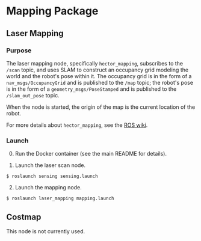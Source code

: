 # Mapping Package

## Laser Mapping

### Purpose

The laser mapping node, specifically `hector_mapping`, subscribes to the `/scan` topic, and uses SLAM to construct an occupancy grid modeling the world and the robot's pose within it. The occupancy grid is in the form of a `nav_msgs/OccupancyGrid` and is published to the `/map` topic; the robot's pose is in the form of a `geometry_msgs/PoseStamped` and is published to the `/slam_out_pose` topic.

When the node is started, the origin of the map is the current location of the robot.

For more details about `hector_mapping`, see the [ROS wiki](http://wiki.ros.org/hector_mapping).

### Launch

0. Run the Docker container (see the main README for details).

1. Launch the laser scan node.

```$ roslaunch sensing sensing.launch```

2. Launch the mapping node.

```$ roslaunch laser_mapping mapping.launch```

## Costmap

This node is not currently used.